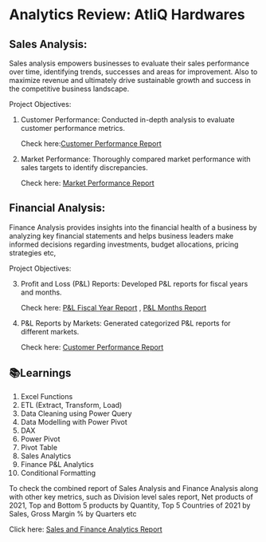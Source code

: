 
# Analytics Review: AtliQ Hardwares

## Sales Analysis:
Sales analysis empowers businesses to evaluate their sales performance over time, identifying trends, successes and areas for improvement. Also to maximize revenue and ultimately drive sustainable growth and success in the competitive business landscape.

Project Objectives:

1. Customer Performance: Conducted in-depth analysis to evaluate customer performance metrics.
 
   Check here:[Customer Performance Report](https://github.com/SameeraKota/Sales-and-Finance-Analytics-Excel/blob/main/Customer%20Sales%20Performance%20Report.pdf) 

2. Market Performance: Thoroughly compared market performance with sales targets to identify discrepancies.

   Check here: [Market Performance Report](https://github.com/SameeraKota/Sales-and-Finance-Analytics-Excel/blob/main/Customer%20Sales%20Performance%20Report.pdf) 

## Financial Analysis:
Finance Analysis provides insights into the financial health of a business by analyzing key financial statements and helps business leaders make informed decisions regarding investments, budget allocations, pricing strategies etc,
  
Project Objectives:

3. Profit and Loss (P&L) Reports: Developed P&L reports for fiscal years and months.

   Check here: [P&L Fiscal Year Report](https://github.com/SameeraKota/Sales-and-Finance-Analytics-Excel/blob/main/P%26L%20by%20Fiscal%20Years.pdf) , [P&L Months Report](https://github.com/SameeraKota/Sales-and-Finance-Analytics-Excel/blob/main/P%26L%20by%20Months.pdf) 

4. P&L Reports by Markets: Generated categorized P&L reports for different markets.

   Check here: [Customer Performance Report](https://github.com/SameeraKota/Sales-and-Finance-Analytics-Excel/blob/main/P%26L%20for%20Markets.pdf)

## 📚Learnings

1. Excel Functions
2. ETL (Extract, Transform, Load)
3. Data Cleaning using Power Query
4. Data Modelling with Power Pivot
5. DAX 
6. Power Pivot
7. Pivot Table
8. Sales Analytics
9. Finance P&L Analytics
10. Conditional Formatting

To check the combined report of Sales Analysis and Finance Analysis along with other key metrics, such as Division level sales report, Net products of 2021, Top and Bottom 5 products by Quantity, Top 5 Countries of 2021 by Sales, Gross Margin % by Quarters etc

Click here: [Sales and Finance Analytics Report](https://github.com/SameeraKota/Sales-and-Finance-Analytics-Excel/blob/main/Sales%20and%20Finance%20Analytics.pdf)

